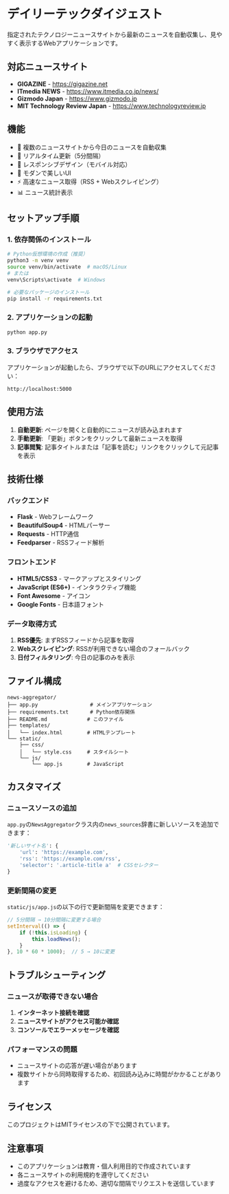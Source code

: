 # デイリーテックダイジェスト

指定されたテクノロジーニュースサイトから最新のニュースを自動収集し、見やすく表示するWebアプリケーションです。

## 対応ニュースサイト

- **GIGAZINE** - https://gigazine.net
- **ITmedia NEWS** - https://www.itmedia.co.jp/news/
- **Gizmodo Japan** - https://www.gizmodo.jp
- **MIT Technology Review Japan** - https://www.technologyreview.jp

## 機能

- 📰 複数のニュースサイトから今日のニュースを自動収集
- 🔄 リアルタイム更新（5分間隔）
- 📱 レスポンシブデザイン（モバイル対応）
- 🎨 モダンで美しいUI
- ⚡ 高速なニュース取得（RSS + Webスクレイピング）
- 📊 ニュース統計表示

## セットアップ手順

### 1. 依存関係のインストール

```bash
# Python仮想環境の作成（推奨）
python3 -m venv venv
source venv/bin/activate  # macOS/Linux
# または
venv\Scripts\activate  # Windows

# 必要なパッケージのインストール
pip install -r requirements.txt
```

### 2. アプリケーションの起動

```bash
python app.py
```

### 3. ブラウザでアクセス

アプリケーションが起動したら、ブラウザで以下のURLにアクセスしてください：

```
http://localhost:5000
```

## 使用方法

1. **自動更新**: ページを開くと自動的にニュースが読み込まれます
2. **手動更新**: 「更新」ボタンをクリックして最新ニュースを取得
3. **記事閲覧**: 記事タイトルまたは「記事を読む」リンクをクリックして元記事を表示

## 技術仕様

### バックエンド
- **Flask** - Webフレームワーク
- **BeautifulSoup4** - HTMLパーサー
- **Requests** - HTTP通信
- **Feedparser** - RSSフィード解析

### フロントエンド
- **HTML5/CSS3** - マークアップとスタイリング
- **JavaScript (ES6+)** - インタラクティブ機能
- **Font Awesome** - アイコン
- **Google Fonts** - 日本語フォント

### データ取得方式
1. **RSS優先**: まずRSSフィードから記事を取得
2. **Webスクレイピング**: RSSが利用できない場合のフォールバック
3. **日付フィルタリング**: 今日の記事のみを表示

## ファイル構成

```
news-aggregator/
├── app.py                 # メインアプリケーション
├── requirements.txt       # Python依存関係
├── README.md             # このファイル
├── templates/
│   └── index.html        # HTMLテンプレート
└── static/
    ├── css/
    │   └── style.css     # スタイルシート
    └── js/
        └── app.js        # JavaScript
```

## カスタマイズ

### ニュースソースの追加

`app.py`の`NewsAggregator`クラス内の`news_sources`辞書に新しいソースを追加できます：

```python
'新しいサイト名': {
    'url': 'https://example.com',
    'rss': 'https://example.com/rss',
    'selector': '.article-title a'  # CSSセレクター
}
```

### 更新間隔の変更

`static/js/app.js`の以下の行で更新間隔を変更できます：

```javascript
// 5分間隔 → 10分間隔に変更する場合
setInterval(() => {
    if (!this.isLoading) {
        this.loadNews();
    }
}, 10 * 60 * 1000);  // 5 → 10に変更
```

## トラブルシューティング

### ニュースが取得できない場合

1. **インターネット接続を確認**
2. **ニュースサイトがアクセス可能か確認**
3. **コンソールでエラーメッセージを確認**

### パフォーマンスの問題

- ニュースサイトの応答が遅い場合があります
- 複数サイトから同時取得するため、初回読み込みに時間がかかることがあります

## ライセンス

このプロジェクトはMITライセンスの下で公開されています。

## 注意事項

- このアプリケーションは教育・個人利用目的で作成されています
- 各ニュースサイトの利用規約を遵守してください
- 過度なアクセスを避けるため、適切な間隔でリクエストを送信しています 